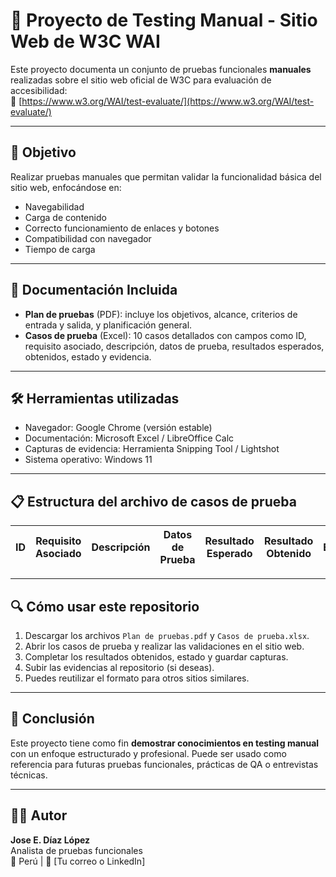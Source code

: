 # 🧪 Proyecto de Testing Manual - Sitio Web de W3C WAI

Este proyecto documenta un conjunto de pruebas funcionales **manuales** realizadas sobre el sitio web oficial de W3C para evaluación de accesibilidad:  
🔗 [https://www.w3.org/WAI/test-evaluate/](https://www.w3.org/WAI/test-evaluate/)

---

## 📌 Objetivo

Realizar pruebas manuales que permitan validar la funcionalidad básica del sitio web, enfocándose en:

- Navegabilidad
- Carga de contenido
- Correcto funcionamiento de enlaces y botones
- Compatibilidad con navegador
- Tiempo de carga

---

## 📄 Documentación Incluida

- **Plan de pruebas** (PDF): incluye los objetivos, alcance, criterios de entrada y salida, y planificación general.
- **Casos de prueba** (Excel): 10 casos detallados con campos como ID, requisito asociado, descripción, datos de prueba, resultados esperados, obtenidos, estado y evidencia.

---

## 🛠️ Herramientas utilizadas

- Navegador: Google Chrome (versión estable)
- Documentación: Microsoft Excel / LibreOffice Calc
- Capturas de evidencia: Herramienta Snipping Tool / Lightshot
- Sistema operativo: Windows 11

---

## 📋 Estructura del archivo de casos de prueba

| ID   | Requisito Asociado | Descripción | Datos de Prueba | Resultado Esperado | Resultado Obtenido | Estado | Evidencia |
|------|--------------------|-------------|------------------|---------------------|---------------------|--------|-----------|

---

## 🔍 Cómo usar este repositorio

1. Descargar los archivos `Plan de pruebas.pdf` y `Casos de prueba.xlsx`.
2. Abrir los casos de prueba y realizar las validaciones en el sitio web.
3. Completar los resultados obtenidos, estado y guardar capturas.
4. Subir las evidencias al repositorio (si deseas).
5. Puedes reutilizar el formato para otros sitios similares.

---

## 🧠 Conclusión

Este proyecto tiene como fin **demostrar conocimientos en testing manual** con un enfoque estructurado y profesional. Puede ser usado como referencia para futuras pruebas funcionales, prácticas de QA o entrevistas técnicas.

---

## 🧑‍💻 Autor

**Jose E. Díaz López**  
Analista de pruebas funcionales  
📍 Perú | 📧 [Tu correo o LinkedIn]

